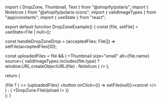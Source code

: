 import { DropZone, Thumbnail, Text } from "@shopify/polaris";
import { NoteIcon } from "@shopify/polaris-icons";
import { validImageTypes } from "app/constants";
import { useState } from "react";

export default function DropZoneExample() {
  const [file, setFile] = useState<File | null>();

  const handleDropZoneDrop = (acceptedFiles: File[]) =>
    setFile(acceptedFiles[0]);

  const uploadedFiles = file && (
    <Thumbnail
      size="small"
      alt={file.name}
      source={
        validImageTypes.includes(file.type)
          ? window.URL.createObjectURL(file)
          : NoteIcon
      }
    />
  );

  return (
    <div>
      {file ? (
        <>
          {uploadedFiles}
          <button onClick={() => setFile(null)}>cancel</button>
        </>
      ) : (
        <DropZone onDrop={handleDropZoneDrop}>
          <DropZone.FileUpload />
        </DropZone>
      )}
    </div>
  );
}
